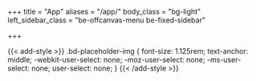 +++
title = "App"
aliases = "/app/"
body_class = "bg-light"
left_sidebar_class = "be-offcanvas-menu be-fixed-sidebar"
   
+++

{{< add-style >}}
.bd-placeholder-img {
    font-size: 1.125rem;
    text-anchor: middle;
    -webkit-user-select: none;
    -moz-user-select: none;
    -ms-user-select: none;
    user-select: none;
}
{{< /add-style >}}
